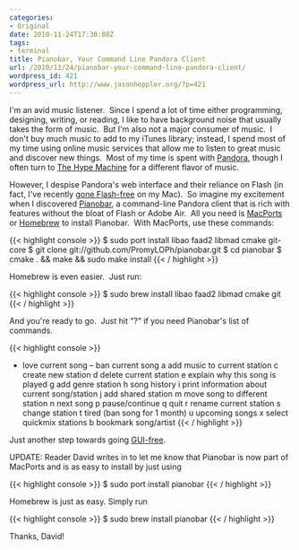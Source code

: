 ```yaml
---
categories:
- Original
date: 2010-11-24T17:30:08Z
tags:
- terminal
title: Pianobar, Your Command Line Pandora Client
url: /2010/11/24/pianobar-your-command-line-pandora-client/
wordpress_id: 421
wordpress_url: http://www.jasonheppler.org/?p=421
---
```


I'm an avid music listener.  Since I spend a lot of time either programming, designing, writing, or reading, I like to have background noise that usually takes the form of music.  But I'm also not a major consumer of music.  I don't buy much music to add to my iTunes library; instead, I spend most of my time using online music services that allow me to listen to great music and discover new things.  Most of my time is spent with <a href="http://www.pandora.com">Pandora</a>, though I often turn to <a href="http://www.hypem.com">The Hype Machine</a> for a different flavor of music. <!--more-->

However, I despise Pandora's web interface and their reliance on Flash (in fact, I've recently <a href="http://daringfireball.net/2010/11/flash_free_and_cheating_with_google_chrome">gone Flash-free</a> on my Mac).  So imagine my excitement when I discovered <a href="http://github.com/PromyLOPh/pianobar">Pianobar</a>, a command-line Pandora client that is rich with features without the bloat of Flash or Adobe Air.  All you need is <a href="http://www.macports.org/">MacPorts</a> or <a href="http://github.com/mxcl/homebrew">Homebrew</a> to install Pianobar.  With MacPorts, use these commands:

{{< highlight console >}}
$ sudo port install libao faad2 libmad cmake git-core
$ git clone git://github.com/PromyLOPh/pianobar.git
$ cd pianobar
$ cmake . &amp;&amp; make &amp;&amp; sudo make install
{{< / highlight >}}

Homebrew is even easier.  Just run:

{{< highlight console >}}
$ sudo brew install libao faad2 libmad cmake git
{{< / highlight >}}

And you're ready to go.  Just hit "?" if you need Pianobar's list of commands.

{{< highlight console >}}
+ love current song
– ban current song
a add music to current station
c create new station
d delete current station
e explain why this song is played
g add genre station
h song history
i print information about current song/station
j add shared station
m move song to different station
n next song
p pause/continue
q quit
r rename current station
s change station
t tired (ban song for 1 month)
u upcoming songs
x select quickmix stations
b bookmark song/artist
{{< / highlight >}}

Just another step towards going <a href="http://twitter.com/#!/jaheppler/status/24679139192">GUI-free</a>.

UPDATE: Reader David writes in to let me know that Pianobar is now part of MacPorts and is as easy to install by just using

{{< highlight console >}}
$ sudo port install pianobar
{{< / highlight >}}

Homebrew is just as easy.  Simply run

{{< highlight console >}}
$ sudo brew install pianobar
{{< / highlight >}}

Thanks, David!
